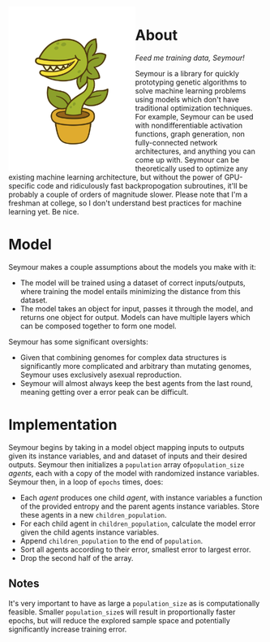 <img src="logo.png" alt="Cute cartoon picture of a venus fly trap." width="250px" align="left" />

# About

*Feed me training data, Seymour!*

Seymour is a library for quickly prototyping genetic algorithms to solve machine learning problems using models which don't have traditional optimization techniques. For example, Seymour can be used with nondifferentiable activation functions, graph generation, non fully-connected network architectures, and anything you can come up with. Seymour can be theoretically used to optimize any existing machine learning architecture, but without the power of GPU-specific code and ridiculously fast backpropogation subroutines, it'll be probably a couple of orders of magnitude slower. Please note that I'm a freshman at college, so I don't understand best practices for machine learning yet. Be nice.

# Model

Seymour makes a couple assumptions about the models you make with it:
- The model will be trained using a dataset of correct inputs/outputs, where training the model entails minimizing the distance from this dataset.
- The model takes an object for input, passes it through the model, and returns one object for output. Models can have multiple layers which can be composed together to form one model.

Seymour has some significant oversights:
- Given that combining genomes for complex data structures is significantly more complicated and arbitrary than mutating genomes, Seymour uses exclusively asexual reproduction.
- Seymour will almost always keep the best agents from the last round, meaning getting over a error peak can be difficult.

# Implementation

Seymour begins by taking in a model object mapping inputs to outputs given its instance variables, and and dataset of inputs and their desired outputs. Seymour then initializes a `population` array of`population_size` *agents*, each with a copy of the model with randomized instance variables. Seymour then, in a loop of `epochs` times, does:

- Each *agent* produces one child *agent*, with instance variables a function of the provided entropy and the parent agents instance variables. Store these agents in a new `children_population`.
- For each child agent in `children_population`, calculate the model error given the child agents instance variables.
- Append `children_population` to the end of `population`.
- Sort all agents according to their error, smallest error to largest error.
- Drop the second half of the array.

## Notes

It's very important to have as large a `population_size` as is computationally feasible. Smaller `population_size`s will result in proportionally faster epochs, but will reduce the explored sample space and potentially significantly increase training error.
